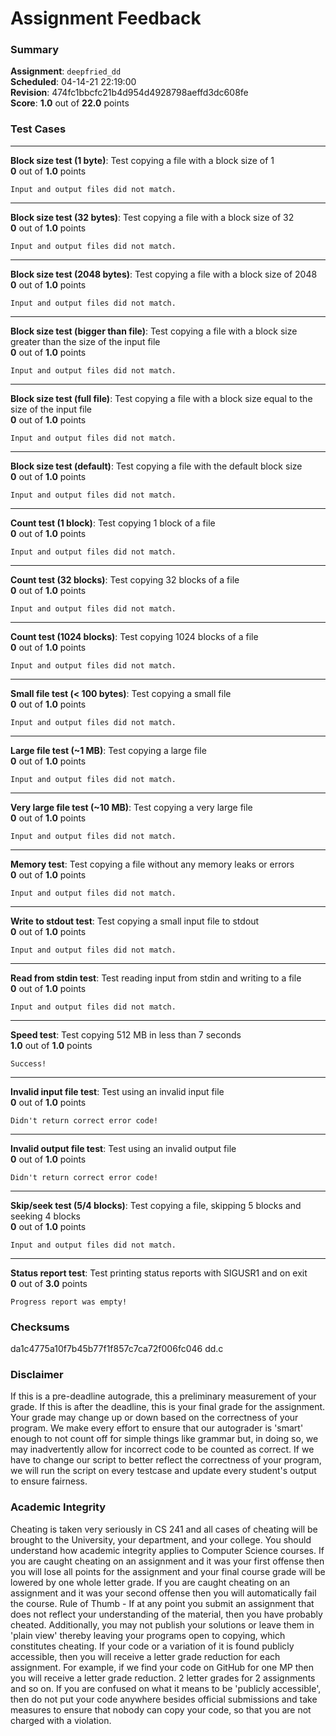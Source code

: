 # Assignment Feedback

### Summary

**Assignment**: `deepfried_dd`  
**Scheduled**: 04-14-21 22:19:00  
**Revision**: 474fc1bbcfc21b4d954d4928798aeffd3dc608fe  
**Score**: **1.0** out of **22.0** points

### Test Cases
---

**Block size test (1 byte)**: Test copying a file with a block size of 1  
**0** out of **1.0** points
```
Input and output files did not match.
```
---

**Block size test (32 bytes)**: Test copying a file with a block size of 32  
**0** out of **1.0** points
```
Input and output files did not match.
```
---

**Block size test (2048 bytes)**: Test copying a file with a block size of 2048  
**0** out of **1.0** points
```
Input and output files did not match.
```
---

**Block size test (bigger than file)**: Test copying a file with a block size greater than the size of the input file  
**0** out of **1.0** points
```
Input and output files did not match.
```
---

**Block size test (full file)**: Test copying a file with a block size equal to the size of the input file  
**0** out of **1.0** points
```
Input and output files did not match.
```
---

**Block size test (default)**: Test copying a file with the default block size  
**0** out of **1.0** points
```
Input and output files did not match.
```
---

**Count test (1 block)**: Test copying 1 block of a file  
**0** out of **1.0** points
```
Input and output files did not match.
```
---

**Count test (32 blocks)**: Test copying 32 blocks of a file  
**0** out of **1.0** points
```
Input and output files did not match.
```
---

**Count test (1024 blocks)**: Test copying 1024 blocks of a file  
**0** out of **1.0** points
```
Input and output files did not match.
```
---

**Small file test (< 100 bytes)**: Test copying a small file  
**0** out of **1.0** points
```
Input and output files did not match.
```
---

**Large file test (~1 MB)**: Test copying a large file  
**0** out of **1.0** points
```
Input and output files did not match.
```
---

**Very large file test (~10 MB)**: Test copying a very large file  
**0** out of **1.0** points
```
Input and output files did not match.
```
---

**Memory test**: Test copying a file without any memory leaks or errors  
**0** out of **1.0** points
```
Input and output files did not match.
```
---

**Write to stdout test**: Test copying a small input file to stdout  
**0** out of **1.0** points
```
Input and output files did not match.
```
---

**Read from stdin test**: Test reading input from stdin and writing to a file  
**0** out of **1.0** points
```
Input and output files did not match.
```
---

**Speed test**: Test copying 512 MB in less than 7 seconds  
**1.0** out of **1.0** points
```
Success!
```
---

**Invalid input file test**: Test using an invalid input file  
**0** out of **1.0** points
```
Didn't return correct error code!
```
---

**Invalid output file test**: Test using an invalid output file  
**0** out of **1.0** points
```
Didn't return correct error code!
```
---

**Skip/seek test (5/4 blocks)**: Test copying a file, skipping 5 blocks and seeking 4 blocks  
**0** out of **1.0** points
```
Input and output files did not match.
```
---

**Status report test**: Test printing status reports with SIGUSR1 and on exit  
**0** out of **3.0** points
```
Progress report was empty!
```
### Checksums

da1c4775a10f7b45b77f1f857c7ca72f006fc046 dd.c


### Disclaimer
If this is a pre-deadline autograde, this a preliminary measurement of your grade.
If this is after the deadline, this is your final grade for the assignment.
Your grade may change up or down based on the correctness of your program.
We make every effort to ensure that our autograder is 'smart' enough to not count off
for simple things like grammar but, in doing so, we may inadvertently allow for
incorrect code to be counted as correct.
If we have to change our script to better reflect the correctness of your program,
we will run the script on every testcase and update every student's output to ensure fairness.



### Academic Integrity
Cheating is taken very seriously in CS 241 and all cases of cheating will be brought to the University, your department, and your college.
You should understand how academic integrity applies to Computer Science courses.
If you are caught cheating on an assignment and it was your first offense then you will lose all points for the assignment and your final course
grade will be lowered by one whole letter grade. If you are caught cheating on an assignment and it was your second offense then you will automatically fail the course.
Rule of Thumb - If at any point you submit an assignment that does not reflect your understanding of the material, then you have probably cheated.
Additionally, you may not publish your solutions or leave them in 'plain view' thereby leaving your programs open to copying, which constitutes cheating.
If your code or a variation of it is found publicly accessible, then you will receive a letter grade reduction for each assignment.
For example, if we find your code on GitHub for one MP then you will receive a letter grade reduction. 2 letter grades for 2 assignments and so on.
If you are confused on what it means to be 'publicly accessible', then do not put your code anywhere besides official submissions and take measures
to ensure that nobody can copy your code, so that you are not charged with a violation.



